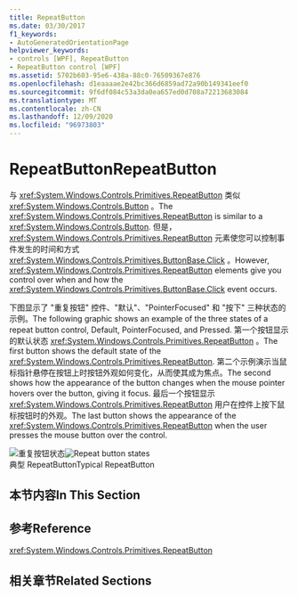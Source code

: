 ```yaml
---
title: RepeatButton
ms.date: 03/30/2017
f1_keywords:
- AutoGeneratedOrientationPage
helpviewer_keywords:
- controls [WPF], RepeatButton
- RepeatButton control [WPF]
ms.assetid: 5702b603-95e6-438a-88c0-76509367e876
ms.openlocfilehash: d1eaaaae2e42bc366d6859ad72a90b149341eef0
ms.sourcegitcommit: 9f6df084c53a3da0ea657ed0d708a72213683084
ms.translationtype: MT
ms.contentlocale: zh-CN
ms.lasthandoff: 12/09/2020
ms.locfileid: "96973803"
---
```

# <a name="repeatbutton"></a><span data-ttu-id="de87a-102">RepeatButton</span><span class="sxs-lookup"><span data-stu-id="de87a-102">RepeatButton</span></span>
<span data-ttu-id="de87a-103">与 <xref:System.Windows.Controls.Primitives.RepeatButton> 类似 <xref:System.Windows.Controls.Button> 。</span><span class="sxs-lookup"><span data-stu-id="de87a-103">The <xref:System.Windows.Controls.Primitives.RepeatButton> is similar to a <xref:System.Windows.Controls.Button>.</span></span> <span data-ttu-id="de87a-104">但是， <xref:System.Windows.Controls.Primitives.RepeatButton> 元素使您可以控制事件发生的时间和方式 <xref:System.Windows.Controls.Primitives.ButtonBase.Click> 。</span><span class="sxs-lookup"><span data-stu-id="de87a-104">However, <xref:System.Windows.Controls.Primitives.RepeatButton> elements give you control over when and how the <xref:System.Windows.Controls.Primitives.ButtonBase.Click> event occurs.</span></span>  
  
 <span data-ttu-id="de87a-105">下图显示了 "重复按钮" 控件、"默认"、"PointerFocused" 和 "按下" 三种状态的示例。</span><span class="sxs-lookup"><span data-stu-id="de87a-105">The following graphic shows an example of the three states of a repeat button control, Default, PointerFocused, and Pressed.</span></span> <span data-ttu-id="de87a-106">第一个按钮显示的默认状态 <xref:System.Windows.Controls.Primitives.RepeatButton> 。</span><span class="sxs-lookup"><span data-stu-id="de87a-106">The first button shows the default state of the <xref:System.Windows.Controls.Primitives.RepeatButton>.</span></span> <span data-ttu-id="de87a-107">第二个示例演示当鼠标指针悬停在按钮上时按钮外观如何变化，从而使其成为焦点。</span><span class="sxs-lookup"><span data-stu-id="de87a-107">The second shows how the appearance of the button changes when the mouse pointer hovers over the button, giving it focus.</span></span> <span data-ttu-id="de87a-108">最后一个按钮显示 <xref:System.Windows.Controls.Primitives.RepeatButton> 用户在控件上按下鼠标按钮时的外观。</span><span class="sxs-lookup"><span data-stu-id="de87a-108">The last button shows the appearance of the <xref:System.Windows.Controls.Primitives.RepeatButton> when the user presses the mouse button over the control.</span></span>  
  
 <span data-ttu-id="de87a-109">![重复按钮状态](./media/ss-ctl-repeatbutton.png "SS_CTL_repeatbutton")</span><span class="sxs-lookup"><span data-stu-id="de87a-109">![Repeat button states](./media/ss-ctl-repeatbutton.png "SS_CTL_repeatbutton")</span></span>  
<span data-ttu-id="de87a-110">典型 RepeatButton</span><span class="sxs-lookup"><span data-stu-id="de87a-110">Typical RepeatButton</span></span>  
  
## <a name="in-this-section"></a><span data-ttu-id="de87a-111">本节内容</span><span class="sxs-lookup"><span data-stu-id="de87a-111">In This Section</span></span>  
  
## <a name="reference"></a><span data-ttu-id="de87a-112">参考</span><span class="sxs-lookup"><span data-stu-id="de87a-112">Reference</span></span>  
 <xref:System.Windows.Controls.Primitives.RepeatButton>  
  
## <a name="related-sections"></a><span data-ttu-id="de87a-113">相关章节</span><span class="sxs-lookup"><span data-stu-id="de87a-113">Related Sections</span></span>
